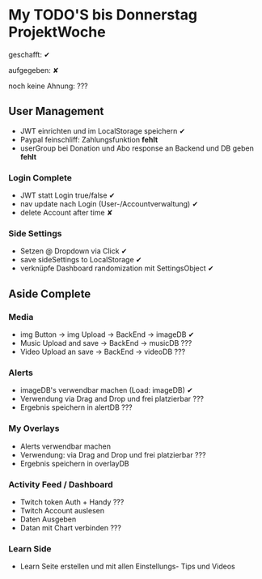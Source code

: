 # My TODO'S bis Donnerstag ProjektWoche

geschafft: ✔

aufgegeben: ✘

noch keine Ahnung: ???

## User Management

- JWT einrichten und im LocalStorage speichern ✔
- Paypal feinschliff: Zahlungsfunktion **fehlt**
- userGroup bei Donation und Abo response an Backend und DB geben **fehlt**

### Login Complete

- JWT statt Login true/false ✔
- nav update nach Login (User-/Accountverwaltung) ✔
- delete Account after time ✘

### Side Settings

- Setzen @ Dropdown via Click ✔
- save sideSettings to LocalStorage ✔
- verknüpfe Dashboard randomization mit SettingsObject ✔


## Aside Complete

### Media

- img Button -> img Upload -> BackEnd -> imageDB ✔
- Music Upload and save -> BackEnd -> musicDB ???
- Video Upload an save -> BackEnd -> videoDB ???

### Alerts

- imageDB's verwendbar machen (Load: imageDB) ✔
- Verwendung via Drag and Drop und frei platzierbar ???
- Ergebnis speichern in alertDB ???

### My Overlays

- Alerts verwendbar machen
- Verwendung: via Drag and Drop und frei platzierbar ???
- Ergebnis speichern in overlayDB

### Activity Feed / Dashboard

- Twitch token Auth + Handy ???
- Twitch Account auslesen
- Daten Ausgeben
- Datan mit Chart verbinden ???


### Learn Side

- Learn Seite erstellen und mit allen Einstellungs- Tips und Videos